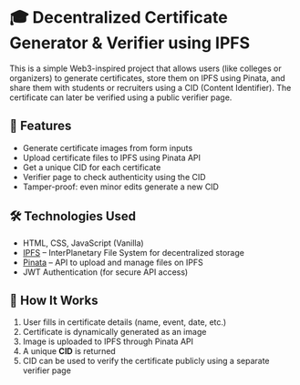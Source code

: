 # 🎓 Decentralized Certificate Generator & Verifier using IPFS

This is a simple Web3-inspired project that allows users (like colleges or organizers) to generate certificates, store them on IPFS using Pinata, and share them with students or recruiters using a CID (Content Identifier). The certificate can later be verified using a public verifier page.

## 🚀 Features

- Generate certificate images from form inputs
- Upload certificate files to IPFS using Pinata API
- Get a unique CID for each certificate
- Verifier page to check authenticity using the CID
- Tamper-proof: even minor edits generate a new CID


## 🛠️ Technologies Used

- HTML, CSS, JavaScript (Vanilla)
- [IPFS](https://ipfs.tech/) – InterPlanetary File System for decentralized storage
- [Pinata](https://www.pinata.cloud/) – API to upload and manage files on IPFS
- JWT Authentication (for secure API access)


## 📸 How It Works

1. User fills in certificate details (name, event, date, etc.)
2. Certificate is dynamically generated as an image
3. Image is uploaded to IPFS through Pinata API
4. A unique **CID** is returned
5. CID can be used to verify the certificate publicly using a separate verifier page



